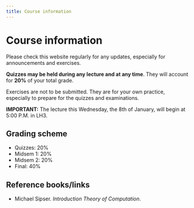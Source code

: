 ```yaml
---
title: Course information
---
```


# Course information

Please check this website regularly for any updates, especially for announcements and exercises.

**Quizzes may be held during any lecture and at any time**. They will account for **20%** of your total grade.

Exercises are not to be submitted. They are for your own practice, especially to prepare for the quizzes and examinations.

**IMPORTANT:** The lecture this Wednesday, the 8th of January, will begin at 5:00 P.M. in LH3.

## Grading scheme

- Quizzes: 20%
- Midsem 1: 20%
- Midsem 2: 20%
- Final: 40%

## Reference books/links

- Michael Sipser. *Introduction Theory of Computation*.

